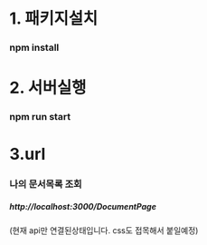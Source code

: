 # 1. 패키지설치

### npm install

# 2. 서버실행

### npm run start

# 3.url

### 나의 문서목록 조회

##### http://localhost:3000/DocumentPage

(현재 api만 연결된상태입니다. css도 접목해서 붙일예정)
